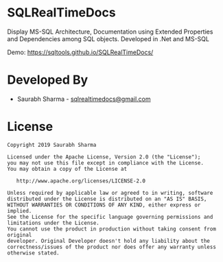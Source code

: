 # SQLRealTimeDocs
Display MS-SQL Architecture, Documentation using Extended Properties and Dependencies among SQL objects. Developed in .Net and MS-SQL

Demo: https://sqltools.github.io/SQLRealTimeDocs/

Developed By
============

* Saurabh Sharma - <sqlrealtimedocs@gmail.com>



License
=======

    Copyright 2019 Saurabh Sharma

    Licensed under the Apache License, Version 2.0 (the "License");
    you may not use this file except in compliance with the License.
    You may obtain a copy of the License at

       http://www.apache.org/licenses/LICENSE-2.0

    Unless required by applicable law or agreed to in writing, software
    distributed under the License is distributed on an "AS IS" BASIS,
    WITHOUT WARRANTIES OR CONDITIONS OF ANY KIND, either express or implied.
    See the License for the specific language governing permissions and
    limitations under the License.
    You cannot use the product in production without taking consent from original
    developer. Original Developer doesn't hold any liability about the
    correctness/issues of the product nor does offer any warranty unless
    otherwise stated.
